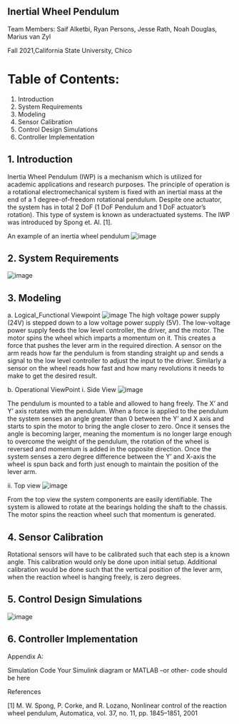 
## Inertial Wheel Pendulum

Team Members: Saif Alketbi, Ryan Persons, Jesse Rath, Noah Douglas, Marius van Zyl

Fall 2021,California State University, Chico 

# Table of Contents:
1. Introduction 
2. System Requirements
3. Modeling
4. Sensor Calibration
5. Control Design Simulations
6. Controller Implementation

## 1. Introduction
Inertia Wheel Pendulum (IWP) is a mechanism which is utilized for academic applications and research purposes. The principle of operation is a rotational electromechanical system is fixed with an inertial mass at the end of a 1 degree-of-freedom rotational pendulum. Despite one actuator, the system has in total 2 DoF (1 DoF Pendulum and 1 DoF actuator’s rotation). This type of system is known as underactuated systems. The IWP was introduced by Spong et. Al. [1].

An example of an inertia wheel pendulum 
![image](https://user-images.githubusercontent.com/96152526/146479845-6e977930-1f0d-4868-9e93-409ba5985ea2.png)


## 2. System Requirements
![image](https://user-images.githubusercontent.com/96152526/146480034-05cfd3e3-dbc7-4455-ad86-05dd1559db23.png)

## 3. Modeling
  a. Logical_Functional Viewpoint
![image](https://user-images.githubusercontent.com/96152526/146482109-0b6269fc-8795-409f-9423-604befc2c5d7.png)
The high voltage power supply (24V)  is stepped down to a low voltage power supply (5V). The low-voltage power supply feeds the low level controller, the driver, and the motor. The motor spins the wheel which imparts a momentum on it. This creates a force that pushes the lever arm in the required direction. A sensor on the arm reads how far the pendulum is from standing straight up and sends a signal to the low level controller to adjust the input to the driver. Similarly a sensor on the wheel reads how fast and how many revolutions it needs to make to get the desired result. 

b. Operational ViewPoint
  i. Side View
  ![image](https://user-images.githubusercontent.com/96152526/146481275-525c61df-9379-4b4c-a7df-7594d7fefc74.png)
  
The pendulum is mounted to a table and allowed to hang freely. The X’ and Y’ axis rotates with the pendulum. When a force is applied to the pendulum the system senses an angle greater than 0 between the Y’ and X axis and starts to spin the motor to bring the angle closer to zero. Once it senses the angle is becoming larger, meaning the momentum is no longer large enough to overcome the weight of the pendulum, the rotation of the wheel is reversed and momentum is added in the opposite direction. Once the system senses a zero degree difference between the Y’ and X-axis the wheel is spun back and forth just enough to maintain the position of the lever arm. 

  ii. Top view
  ![image](https://user-images.githubusercontent.com/96152526/146481359-9c9f2ce8-a930-45e0-9cdd-14d069c71728.png)
  
From the top view the system components are easily identifiable. The system is allowed to rotate at the bearings holding the shaft to the chassis. The motor spins the reaction wheel such that momentum is generated. 

## 4. Sensor Calibration
Rotational sensors will have to be calibrated such that each step is a known angle. This calibration would only be done upon initial setup. Additional calibration would be done such that the vertical position of the lever arm, when the reaction wheel is hanging freely, is zero degrees.

## 5. Control Design Simulations
![image](https://user-images.githubusercontent.com/96152526/146591327-452f0f36-fc7f-4eb3-aa87-26e9544dcb97.png)

## 6. Controller Implementation

Appendix A:

 Simulation Code 
Your Simulink diagram or MATLAB –or other- code should be here

References

[1] M. W. Spong, P. Corke, and R. Lozano, Nonlinear control of the reaction wheel pendulum, Automatica, vol. 37, no. 11, pp. 1845–1851, 2001
